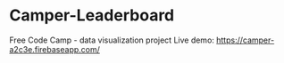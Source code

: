 # Camper-Leaderboard
Free Code Camp - data visualization project
Live demo: https://camper-a2c3e.firebaseapp.com/
